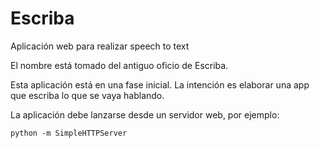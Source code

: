 # Escriba
Aplicación web para realizar speech to text

El nombre está tomado del antiguo oficio de Escriba. 

Esta aplicación está en una fase inicial.
La intención es elaborar una app que escriba lo que se vaya hablando.

La aplicación debe lanzarse desde un servidor web, por ejemplo:

```
python -m SimpleHTTPServer
```

